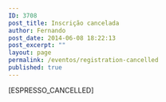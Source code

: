 ```yaml
---
ID: 3708
post_title: Inscrição cancelada
author: Fernando
post_date: 2014-06-08 18:22:13
post_excerpt: ""
layout: page
permalink: /eventos/registration-cancelled
published: true
---
```

[ESPRESSO_CANCELLED]
